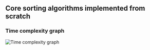 ## Core sorting algorithms implemented from scratch

### Time complexity graph

![Time complexity graph](https://cdn-images-1.medium.com/max/1600/1*yekzNjsqZzGCET2KotEROQ.png)

